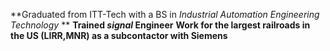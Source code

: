 **Graduated from ITT-Tech with a BS in *Industrial Automation Engineering Technology* **
**Trained *signal* Engineer**
**Work for the largest railroads in the US (LIRR,MNR) as a subcontactor with Siemens**

